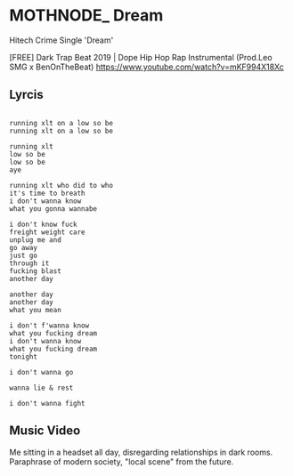 # MOTHNODE_ Dream
Hitech Crime Single 'Dream'

[FREE] Dark Trap Beat 2019 | Dope Hip Hop Rap Instrumental (Prod.Leo SMG x BenOnTheBeat)
https://www.youtube.com/watch?v=mKF994X18Xc

## Lyrcis
```

running xlt on a low so be
running xlt on a low so be

running xlt
low so be
low so be
aye

running xlt who did to who
it's time to breath
i don't wanna know 
what you gonna wannabe

i don't know fuck
freight weight care 
unplug me and
go away
just go
through it
fucking blast 
another day

another day
another day
what you mean

i don't f'wanna know
what you fucking dream
i don't wanna know
what you fucking dream
tonight

i don't wanna go 

wanna lie & rest

i don't wanna fight

```

## Music Video
Me sitting in a headset all day, disregarding relationships in dark rooms. 
Paraphrase of modern society, "local scene" from the future.



